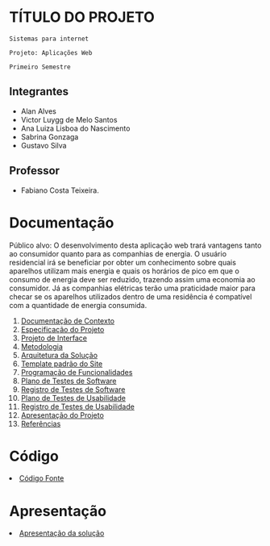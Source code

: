 # TÍTULO DO PROJETO

`Sistemas para internet`

`Projeto: Aplicações Web`

`Primeiro Semestre`

## Integrantes

- Alan Alves
- Victor Luygg de Melo Santos
- Ana Luiza Lisboa do Nascimento
- Sabrina Gonzaga 
- Gustavo Silva

## Professor

- Fabiano Costa Teixeira.

# Documentação
Público alvo:
O desenvolvimento desta aplicação web trará vantagens tanto ao consumidor quanto para as companhias de energia. O usuário residencial irá se beneficiar por obter um conhecimento sobre quais aparelhos utilizam mais energia e quais os horários de pico em que o consumo de energia deve ser reduzido, trazendo assim uma economia ao consumidor. Já as companhias elétricas terão uma praticidade maior para checar se os aparelhos utilizados dentro de uma residência é compatível com a quantidade de energia consumida.
<ol>
<li><a href="docs/1-Documentação de Contexto.md"> Documentação de Contexto</a></li>
<li><a href="docs/2-Especificação do Projeto.md"> Especificação do Projeto</a></li>
<li><a href="docs/3-Projeto de Interface.md"> Projeto de Interface</a></li>
<li><a href="docs/4-Metodologia.md"> Metodologia</a></li>
<li><a href="docs/5-Arquitetura da Solução.md"> Arquitetura da Solução</a></li>
<li><a href="docs/6-Template padrão do Site.md"> Template padrão do Site</a></li>
<li><a href="docs/7-Programação de Funcionalidades.md"> Programação de Funcionalidades</a></li>
<li><a href="docs/8-Plano de Testes de Software.md"> Plano de Testes de Software</a></li>
<li><a href="docs/9-Registro de Testes de Software.md"> Registro de Testes de Software</a></li>
<li><a href="docs/10-Plano de Testes de Usabilidade.md"> Plano de Testes de Usabilidade</a></li>
<li><a href="docs/11-Registro de Testes de Usabilidade.md"> Registro de Testes de Usabilidade</a></li>
<li><a href="docs/12-Apresentação do Projeto.md"> Apresentação do Projeto</a></li>
<li><a href="docs/13-Referências.md"> Referências</a></li>
</ol>

# Código

<li><a href="src/README.md"> Código Fonte</a></li>

# Apresentação

<li><a href="presentation/README.md"> Apresentação da solução</a></li>
